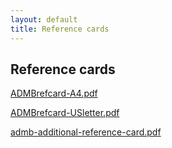 ```yaml
---
layout: default
title: Reference cards
---
```


Reference cards
---------------

[ADMBrefcard-A4.pdf](ADMBrefcard-A4.pdf)

[ADMBrefcard-USletter.pdf](ADMBrefcard-USletter.pdf)

[admb-additional-reference-card.pdf](admb-additional-reference-card.pdf)
